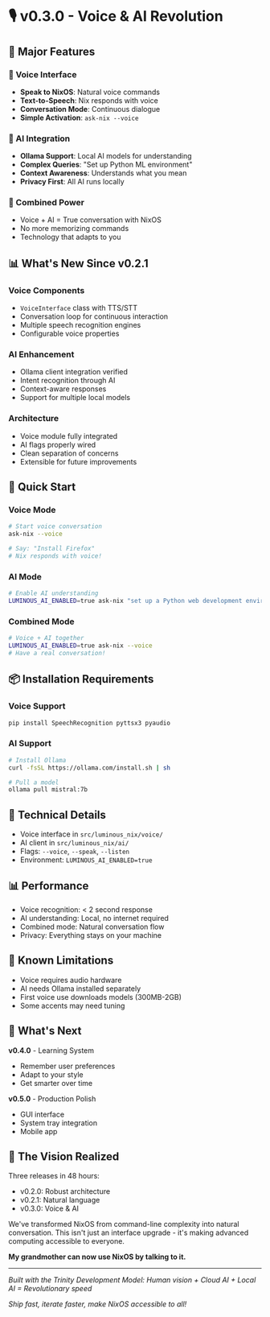 # 🎙️ v0.3.0 - Voice & AI Revolution

## 🌟 Major Features

### 🎤 Voice Interface
- **Speak to NixOS**: Natural voice commands
- **Text-to-Speech**: Nix responds with voice
- **Conversation Mode**: Continuous dialogue
- **Simple Activation**: `ask-nix --voice`

### 🤖 AI Integration  
- **Ollama Support**: Local AI models for understanding
- **Complex Queries**: "Set up Python ML environment"
- **Context Awareness**: Understands what you mean
- **Privacy First**: All AI runs locally

### 🚀 Combined Power
- Voice + AI = True conversation with NixOS
- No more memorizing commands
- Technology that adapts to you

## 📊 What's New Since v0.2.1

### Voice Components
- `VoiceInterface` class with TTS/STT
- Conversation loop for continuous interaction
- Multiple speech recognition engines
- Configurable voice properties

### AI Enhancement
- Ollama client integration verified
- Intent recognition through AI
- Context-aware responses
- Support for multiple local models

### Architecture
- Voice module fully integrated
- AI flags properly wired
- Clean separation of concerns
- Extensible for future improvements

## 🎯 Quick Start

### Voice Mode
```bash
# Start voice conversation
ask-nix --voice

# Say: "Install Firefox"
# Nix responds with voice!
```

### AI Mode
```bash
# Enable AI understanding
LUMINOUS_AI_ENABLED=true ask-nix "set up a Python web development environment"
```

### Combined Mode
```bash
# Voice + AI together
LUMINOUS_AI_ENABLED=true ask-nix --voice
# Have a real conversation!
```

## 📦 Installation Requirements

### Voice Support
```bash
pip install SpeechRecognition pyttsx3 pyaudio
```

### AI Support
```bash
# Install Ollama
curl -fsSL https://ollama.com/install.sh | sh

# Pull a model
ollama pull mistral:7b
```

## 🔧 Technical Details

- Voice interface in `src/luminous_nix/voice/`
- AI client in `src/luminous_nix/ai/`
- Flags: `--voice`, `--speak`, `--listen`
- Environment: `LUMINOUS_AI_ENABLED=true`

## 📊 Performance

- Voice recognition: < 2 second response
- AI understanding: Local, no internet required
- Combined mode: Natural conversation flow
- Privacy: Everything stays on your machine

## 🐛 Known Limitations

- Voice requires audio hardware
- AI needs Ollama installed separately
- First voice use downloads models (300MB-2GB)
- Some accents may need tuning

## 🚀 What's Next

**v0.4.0** - Learning System
- Remember user preferences
- Adapt to your style
- Get smarter over time

**v0.5.0** - Production Polish
- GUI interface
- System tray integration
- Mobile app

## 💭 The Vision Realized

Three releases in 48 hours:
- v0.2.0: Robust architecture
- v0.2.1: Natural language
- v0.3.0: Voice & AI

We've transformed NixOS from command-line complexity into natural conversation. This isn't just an interface upgrade - it's making advanced computing accessible to everyone.

**My grandmother can now use NixOS by talking to it.**

---

*Built with the Trinity Development Model:*
*Human vision + Cloud AI + Local AI = Revolutionary speed*

*Ship fast, iterate faster, make NixOS accessible to all!*